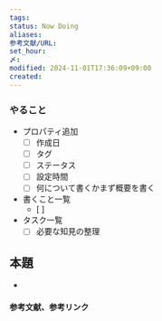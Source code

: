```yaml
---
tags: 
status: Now Doing
aliases: 
参考文献/URL: 
set_hour: 
〆: 
modified: 2024-11-01T17:36:09+09:00
created: 
---
```


### やること
- プロパティ追加
	- [ ] 作成日
	- [ ] タグ
	- [ ] ステータス
	- [ ] 設定時間
	- [ ] 何について書くかまず概要を書く
- 書くこと一覧
	- [ ] 
- タスク一覧
	- [ ] 必要な知見の整理
## 本題
- 
#### 参考文献、参考リンク